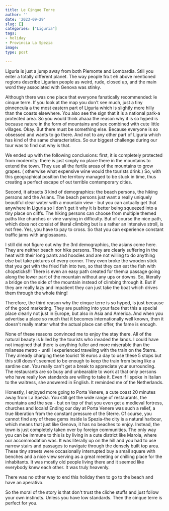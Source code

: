 ```yaml
---
title: Le Cinque Terre
author: ''
date: '2023-09-29'
slug: []
categories: ["Liguria"]
tags:
- holiday
- Provincia La Spezia
image:
type: post

---
```


Liguria is just a jump away from both Piemonte and Lombardia. Still you enter a totally different planet. The way people fro.t eh above mentioned regions describe Ligurian people as weird, rude, closed up, and the main word they associated with Genova was stinky.


Although there was one place that everyone fanatically recommended: le cinque terre. If you look at the map you don't see much, just a tiny pinnencula a the most eastern part of Liguria which is slightly more hilly than the coasts elsewhere. You also see the sign that it is a national park-a protected area. So you would think ahaaa the reason why it is so hyped is because nature in the form of mountains and see combined with cute little villages. Okay. But there must be something else. Because everyone is so obsessed and wants to go there. And not to any other part of Liguria which has kind of the same characteristics. So our biggest challenge during our tour was to find out why is that.


We ended up with the following conclusions: first, it is completely protected from modernity: there is just simply no place there in the mountains to extend the town. They use all the fertile areas of the mountains to grow grapes. ( otherwise what expensive wine would the tourists drink.) So, with this geographical position the territory managed to be stuck in time, thus creating a perfect escape of out terrible contemporary cities.


Second, it attracts 3 kind of demographics: the beach persons, the hiking persons and the Asians. The beach persons just want a really uniquely beautiful clear water with a mountain view - but you can actually get that anywhere in Liguria so I don't get it why it is better being squeezed into a tiny place on cliffs. The hiking persons can choose from multiple themed paths like churches or vine varying in difficulty.  But of course the nice path, which does not consist of literal climbing but is a rather an intensive stroll, is not free. Yes, you have to pay to cross. So that you can experience constant traffic jams with anglosaxans.


I still did not figure out why the 3rd demographics, the asians come here. They are neither beach nor hike persons. They are clearly suffering in the heat with their long pants and hoodies and are not willing to do anything else but take pictures of every corner. They even broke the wooden stick that you get with the fried fish into two, so that they can eat the fish with chopsticks!!! There is even an easy path created for them:a passage going along the lower part of the mountain without any ups or downs. So, literally a bridge on the side of the mountain instead of climbing through it. But if they are really lazy and impatient they can just take the boat which drives them through the whole thing!

Therefore, the third reason why the cinque terre is so hyped, is just because of the good marketing. They are pushing into your face that this a special place clearly not just in Europe, but also in Asia and America. And when you advertise a place so much that it becomes internationally well known, then it doesn't really matter what the actual place can offer, the fame is enough. 



None of these reasons convinced me to enjoy the stay there. All of the natural beauty is killed by the tourists who invaded the lands. I could have not imagined that there is anything fuller and more miserable than the milanese metro - until I experienced traveling with the train on the 5terre. They already charging these tourist 18 euros a day to use these 5 stops but this still doesn't seemed to be enough to keep the train from being like a sardine can. You really can't get a break to appreciate your surrounding. The restaurants are so busy and unbearable to work at that only persons who have really low standards are willing to take it. Even if I spoke in Italian to the waitress, she answered in English. It reminded me of the Netherlands.



Honestly, I enjoyed more going to Porta Venere, a cute coast 20 minutes away from La Spezia. You still get the wide range of restaurants, the mountains and the sea - but on top of that you even get a medieval fortress, churches and locals! Ending our day at Porta Venere was such a relief, a true liberation from the constant pressure of the 5terre. Of course, you cannot find any of these gems inside la Spezia-the city is a natural harbour, which means that just like Genova, it has no beaches to enjoy. Instead, the town is just completely taken over by foreign communities. The only way you can be immune to this is by living in a cute district like Marola, where our accommodation was. It was literally up on the hill and you had to use narrow stairs and passages to navigate through the densely built top area. These tiny streets were occasionally interrupted buy a small square with benches and a nice view serving as a great meeting or chilling place for the inhabitants. It was mostly old people living there and it seemed like everybody knew each other. It was truly heavenly.


There was no other way to end this holiday then to go to the beach and have an aperativo.

So the moral of the story is that don't trust the cliche stuffs and just follow your own instincts. Unless you have low standards. Then the cinque terre is perfect for you.